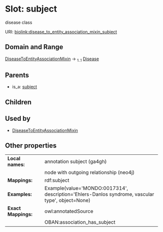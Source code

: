 
# Slot: subject


disease class

URI: [biolink:disease_to_entity_association_mixin_subject](https://w3id.org/biolink/vocab/disease_to_entity_association_mixin_subject)


## Domain and Range

[DiseaseToEntityAssociationMixin](DiseaseToEntityAssociationMixin.md) &#8594;  <sub>1..1</sub> [Disease](Disease.md)

## Parents

 *  is_a: [subject](subject.md)

## Children


## Used by

 * [DiseaseToEntityAssociationMixin](DiseaseToEntityAssociationMixin.md)

## Other properties

|  |  |  |
| --- | --- | --- |
| **Local names:** | | annotation subject (ga4gh) |
|  | | node with outgoing relationship (neo4j) |
| **Mappings:** | | rdf:subject |
| **Examples:** | | Example(value='MONDO:0017314', description='Ehlers-Danlos syndrome, vascular type', object=None) |
| **Exact Mappings:** | | owl:annotatedSource |
|  | | OBAN:association_has_subject |

